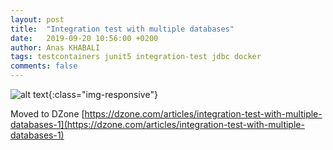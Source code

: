 ```yaml
---
layout: post
title:  "Integration test with multiple databases"
date:   2019-09-20 10:56:00 +0200
author: Anas KHABALI
tags: testcontainers junit5 integration-test jdbc docker
comments: false
---
```

![alt text][idea-capture]{:class="img-responsive"}

Moved to DZone [https://dzone.com/articles/integration-test-with-multiple-databases-1](https://dzone.com/articles/integration-test-with-multiple-databases-1)

[idea-capture]: {{site.baseurl}}/assets/images/2019/10/20/idea_testcontainer_testtemplate_junit5_zoomed.png "Test execution result"   
